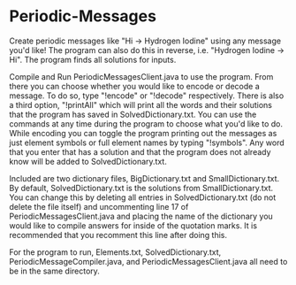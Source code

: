 # Periodic-Messages
Create periodic messages like "Hi -> Hydrogen Iodine" using any message you'd like!
The program can also do this in reverse, i.e. "Hydrogen Iodine -> Hi".
The program finds all solutions for inputs.

Compile and Run PeriodicMessagesClient.java to use the program. From there you can choose
whether you would like to encode or decode a message. To do so, type "!encode" or "!decode"
respectively. There is also a third option, "!printAll" which will print all
the words and their solutions that the program has saved in SolvedDictionary.txt.
You can use the commands at any time during the program to choose what you'd like
to do. While encoding you can toggle the program printing out the messages as just
element symbols or full element names by typing "!symbols". Any word that you enter
that has a solution and that the program does not already know will be added to
SolvedDictionary.txt.

Included are two dictionary files, BigDictionary.txt and SmallDictionary.txt.
By default, SolvedDictionary.txt is the solutions from SmallDictionary.txt. You
can change this by deleting all entries in SolvedDictionary.txt (do not delete
the file itself) and uncommenting line 17 of PeriodicMessagesClient.java and
placing the name of the dictionary you would like to compile answers for
inside of the quotation marks. It is recommended that you recomment this
line after doing this.

For the program to run, Elements.txt, SolvedDictionary.txt, PeriodicMessageCompiler.java,
and PeriodicMessagesClient.java all need to be in the same directory.


